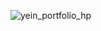 ![yein_portfolio_hp](https://github.com/user-attachments/assets/dfa4b833-6f4b-4d51-9187-0a8d4586967b)

